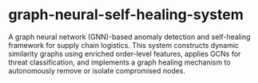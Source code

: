 # graph-neural-self-healing-system
A graph neural network (GNN)-based anomaly detection and self-healing framework for supply chain logistics. This system constructs dynamic similarity graphs using enriched order-level features, applies GCNs for threat classification, and implements a graph healing mechanism to autonomously remove or isolate compromised nodes.
